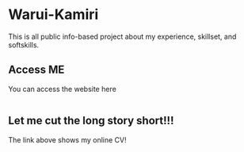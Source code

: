 # Warui-Kamiri

This is all public info-based project about my experience, skillset, and softskills.

## Access ME

You can access the website here

```
```
## Let me cut the long story short!!!

The link above shows my online CV!

